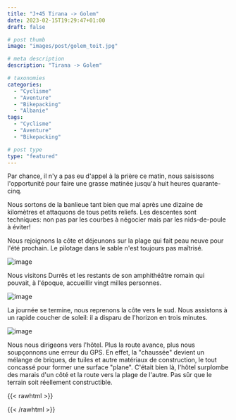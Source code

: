 ```yaml
---
title: "J+45 Tirana -> Golem"
date: 2023-02-15T19:29:47+01:00
draft: false

# post thumb
image: "images/post/golem_toit.jpg"

# meta description
description: "Tirana -> Golem"

# taxonomies
categories:
  - "Cyclisme" 
  - "Aventure" 
  - "Bikepacking"
  - "Albanie"
tags:
  - "Cyclisme" 
  - "Aventure" 
  - "Bikepacking" 

# post type
type: "featured"
---
```


Par chance, il n'y a pas eu d'appel à la prière ce matin, nous saisissons l'opportunité pour faire une grasse matinée jusqu'à huit heures quarante-cinq. 

Nous sortons de la banlieue tant bien que mal après une dizaine de kilomètres et attaquons de tous petits reliefs. Les descentes sont techniques: non pas par les courbes à négocier mais par les nids-de-poule à éviter! 

Nous rejoignons la côte et déjeunons sur la plage qui fait peau neuve pour l'été prochain. Le pilotage dans le sable n'est toujours pas maîtrisé. 

![image](../../images/post/golem_jetee.jpg)

Nous visitons Durrës et les restants de son amphithéâtre romain qui pouvait, à l'époque, accueillir vingt milles personnes. 

![image](../../images/post/golem_theatre.jpg)

La journée se termine, nous reprenons la côte vers le sud. Nous assistons à un rapide coucher de soleil: il a disparu de l'horizon en trois minutes. 

![image](../../images/post/golem_soleil.jpg)

Nous nous dirigeons vers l'hôtel. Plus la route avance, plus nous soupçonnons une erreur du GPS. En effet, la "chaussée" devient un mélange de briques, de tuiles et autre matériaux de construction, le tout concassé pour former une surface "plane". C'était bien là, l'hôtel surplombe des marais d'un côté et la route vers la plage de l'autre. Pas sûr que le terrain soit réellement constructible. 

{{< rawhtml >}}
<div class="strava-embed-placeholder" data-embed-type="activity" data-embed-id="8566156489"></div><script src="https://strava-embeds.com/embed.js"></script>
{{< /rawhtml >}}
